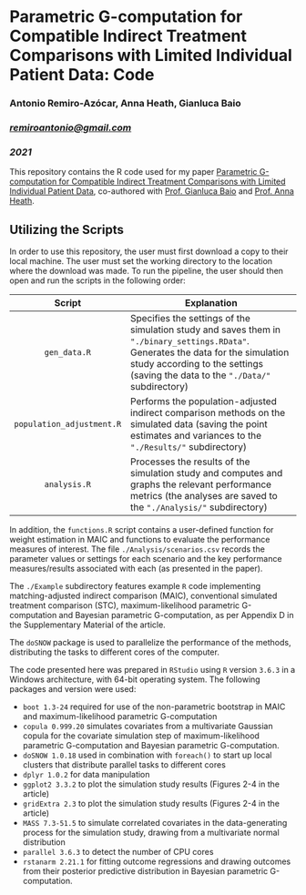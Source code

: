 # Parametric G-computation for Compatible Indirect Treatment Comparisons with Limited Individual Patient Data: Code

### Antonio Remiro-Azócar, Anna Heath, Gianluca Baio
### *remiroantonio@gmail.com*
### *2021*

This repository contains the R code used for my paper [Parametric G-computation for Compatible Indirect Treatment Comparisons with Limited Individual Patient Data][1], co-authored with [Prof. Gianluca Baio][2] and [Prof. Anna Heath][3]. 

## Utilizing the Scripts

In order to use this repository, the user must first download a copy to their local machine. The user must set the working directory to the location where the download was made. To run the pipeline, the user should then open and run the scripts in the following order:

|          Script           | Explanation                                                  |
| :-----------------------: | ------------------------------------------------------------ |
|       `gen_data.R`        | Specifies the settings of the simulation study and saves them in `"./binary_settings.RData"`. Generates the data for the simulation study according to the settings (saving the data to the `"./Data/"` subdirectory) |
| `population_adjustment.R` | Performs the population-adjusted indirect comparison methods on the simulated data (saving the point estimates and variances to the `"./Results/"` subdirectory) |
|       `analysis.R`        | Processes the results of the simulation study and computes and graphs the relevant performance metrics (the analyses are saved to the `"./Analysis/"` subdirectory) |

In addition, the `functions.R` script contains a user-defined function for weight estimation in MAIC and functions to evaluate the performance measures of interest. The file `./Analysis/scenarios.csv` records the parameter values or settings for each scenario and the key performance measures/results associated with each (as presented in the paper). 

The `./Example` subdirectory features example `R` code implementing matching-adjusted indirect comparison (MAIC), conventional simulated treatment comparison (STC), maximum-likelihood parametric G-computation and Bayesian parametric G-computation, as per Appendix D in the Supplementary Material of the article. 

The `doSNOW` package is used to parallelize the performance of the methods, distributing the tasks to different cores of the computer. 

The code presented here was prepared in `RStudio` using `R` version `3.6.3` in a Windows architecture, with 64-bit operating system. The following packages and version were used:

* `boot 1.3-24` required for use of the non-parametric bootstrap in MAIC and maximum-likelihood parametric G-computation
* `copula 0.999.20` simulates covariates from a multivariate Gaussian copula for the covariate simulation step of maximum-likelihood parametric G-computation and Bayesian parametric G-computation. 
* `doSNOW 1.0.18` used in combination with `foreach()` to start up local clusters that distribute parallel tasks to different cores
* `dplyr 1.0.2` for data manipulation
* `ggplot2 3.3.2` to plot the simulation study results (Figures 2-4 in the article)
* `gridExtra 2.3` to plot the simulation study results (Figures 2-4 in the article)
* `MASS 7.3-51.5` to simulate correlated covariates in the data-generating process for the simulation study, drawing from a multivariate normal distribution 
* `parallel 3.6.3` to detect the number of CPU cores
* `rstanarm 2.21.1` for fitting outcome regressions and drawing outcomes from their posterior predictive distribution in Bayesian parametric G-computation.  

[1]: https://doi.org/10.1002/jrsm.1565
[2]: http://www.statistica.it/gianluca/
[3]: https://sites.google.com/site/annaheathstats/
